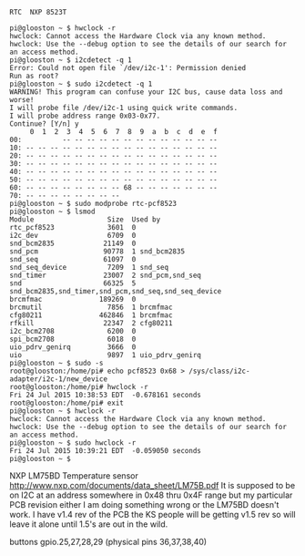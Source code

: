 ```
RTC  NXP 8523T

pi@glooston ~ $ hwclock -r
hwclock: Cannot access the Hardware Clock via any known method.
hwclock: Use the --debug option to see the details of our search for an access method.
pi@glooston ~ $ i2cdetect -q 1
Error: Could not open file `/dev/i2c-1': Permission denied
Run as root?
pi@glooston ~ $ sudo i2cdetect -q 1
WARNING! This program can confuse your I2C bus, cause data loss and worse!
I will probe file /dev/i2c-1 using quick write commands.
I will probe address range 0x03-0x77.
Continue? [Y/n] y
     0  1  2  3  4  5  6  7  8  9  a  b  c  d  e  f
00:          -- -- -- -- -- -- -- -- -- -- -- -- --
10: -- -- -- -- -- -- -- -- -- -- -- -- -- -- -- --
20: -- -- -- -- -- -- -- -- -- -- -- -- -- -- -- --
30: -- -- -- -- -- -- -- -- -- -- -- -- -- -- -- --
40: -- -- -- -- -- -- -- -- -- -- -- -- -- -- -- --
50: -- -- -- -- -- -- -- -- -- -- -- -- -- -- -- --
60: -- -- -- -- -- -- -- -- 68 -- -- -- -- -- -- --
70: -- -- -- -- -- -- -- --
pi@glooston ~ $ sudo modprobe rtc-pcf8523
pi@glooston ~ $ lsmod
Module                  Size  Used by
rtc_pcf8523             3601  0
i2c_dev                 6709  0
snd_bcm2835            21149  0
snd_pcm                90778  1 snd_bcm2835
snd_seq                61097  0
snd_seq_device          7209  1 snd_seq
snd_timer              23007  2 snd_pcm,snd_seq
snd                    66325  5 snd_bcm2835,snd_timer,snd_pcm,snd_seq,snd_seq_device
brcmfmac              189269  0
brcmutil                7856  1 brcmfmac
cfg80211              462846  1 brcmfmac
rfkill                 22347  2 cfg80211
i2c_bcm2708             6200  0
spi_bcm2708             6018  0
uio_pdrv_genirq         3666  0
uio                     9897  1 uio_pdrv_genirq
pi@glooston ~ $ sudo -s
root@glooston:/home/pi# echo pcf8523 0x68 > /sys/class/i2c-adapter/i2c-1/new_device
root@glooston:/home/pi# hwclock -r
Fri 24 Jul 2015 10:38:53 EDT  -0.678161 seconds
root@glooston:/home/pi# exit
pi@glooston ~ $ hwclock -r
hwclock: Cannot access the Hardware Clock via any known method.
hwclock: Use the --debug option to see the details of our search for an access method.
pi@glooston ~ $ sudo hwclock -r
Fri 24 Jul 2015 10:39:21 EDT  -0.059050 seconds
pi@glooston ~ $
```


NXP LM75BD Temperature sensor
http://www.nxp.com/documents/data_sheet/LM75B.pdf
It is supposed to be on I2C at an address somewhere in 0x48 thru 0x4F range but my particular PCB revision either I am doing something wrong or the LM75BD doesn't work. I have v1.4 rev of the PCB the KS people will be getting v1.5 rev so will leave it alone until 1.5's are out in the wild.

buttons gpio.25,27,28,29 (physical pins 36,37,38,40)
